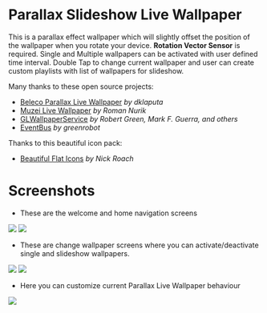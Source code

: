 # Parallax Slideshow Live Wallpaper
This is a parallax effect wallpaper which will slightly offset the position of the wallpaper when you rotate your device. **Rotation Vector Sensor** is required. Single and Multiple wallpapers can be activated with user defined time interval. Double Tap to change current wallpaper and user can create custom playlists with list of wallpapers for slideshow.

Many thanks to these open source projects:
- <a href="https://github.com/dklaputa/BelecoLiveWallpaper">Beleco Parallax Live Wallpaper</a>
*by dklaputa*
- <a href="https://github.com/romannurik/muzei/">Muzei Live Wallpaper</a>
*by Roman Nurik*
- <a href="https://github.com/GLWallpaperService/GLWallpaperService">GLWallpaperService</a>
*by Robert Green, Mark F. Guerra, and others*
- <a href="https://github.com/greenrobot/EventBus">EventBus</a>
*by greenrobot*

Thanks to this beautiful icon pack:
- <a href="http://www.elegantthemes.com/blog/freebie-of-the-week/beautiful-flat-icons-for-free/">Beautiful Flat Icons</a>
*by Nick Roach*

# Screenshots
- These are the welcome and home navigation screens

<img src="https://github.com/rahulshah456/ParallaxSlideshowLiveWallpaper/blob/master/screenshots/screenshot_1.png" /> <img src="https://github.com/rahulshah456/ParallaxSlideshowLiveWallpaper/blob/master/screenshots/screenshot_2.png" />

- These are change wallpaper screens where you can activate/deactivate single and slideshow wallpapers.

<img src="https://github.com/rahulshah456/ParallaxSlideshowLiveWallpaper/blob/master/screenshots/screenshot_3.png" /> <img src="https://github.com/rahulshah456/ParallaxSlideshowLiveWallpaper/blob/master/screenshots/screenshot_4.png" />


- Here you can customize current Parallax Live Wallpaper behaviour

<img src="https://github.com/rahulshah456/ParallaxSlideshowLiveWallpaper/blob/master/screenshots/screenshot_5.png" />
